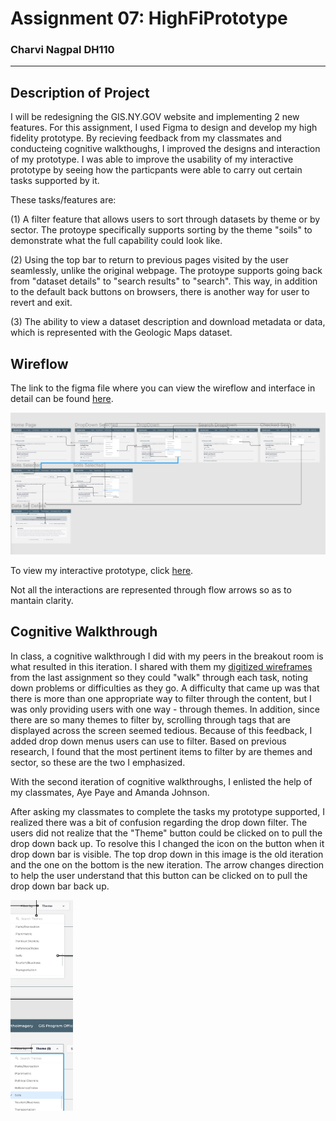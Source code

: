 # Assignment 07: HighFiPrototype 
### Charvi Nagpal DH110
---
## Description of Project

I will be redesigning the GIS.NY.GOV website and implementing 2 new features. For this assignment, I used Figma to design and develop my high fidelity prototype. By recieving feedback from my classmates and conducteing cognitive walkthoughs, I improved the designs and interaction of my prototype. I was able to improve the usability of my interactive prototype by seeing how the particpants were able to carry out certain tasks supported by it. 

These tasks/features are:

(1) A filter feature that allows users to sort through datasets by theme or by sector. The protoype specifically supports sorting by the theme "soils" to demonstrate what the full capability could look like.

(2) Using the top bar to return to previous pages visited by the user seamlessly, unlike the original webpage. The protoype supports going back from "dataset details" to "search results" to "search". This way, in addition to the default back buttons on browsers, there is another way for user to revert and exit. 

(3) The ability to view a dataset description and download metadata or data, which is represented with the Geologic Maps dataset. 


## Wireflow

The link to the figma file where you can view the wireflow and interface in detail can be found [here](https://www.figma.com/file/gPgJyfw77nUDkfiqRIgVs2/Untitled?node-id=0%3A1).

![Wireflow](https://github.com/cnagpal/DGTHUM110/blob/08f92077de26cac14c1ad7a6625c8fbc91a042ce/Assigment07/Wireflow.jpg)

To view my interactive prototype, click [here](https://www.figma.com/proto/gPgJyfw77nUDkfiqRIgVs2/HiFiPrototype?node-id=2%3A302&scaling=min-zoom&page-id=0%3A1&starting-point-node-id=2%3A302&show-proto-sidebar=1).

Not all the interactions are represented through flow arrows so as to mantain clarity. 

## Cognitive Walkthrough

In class, a cognitive walkthrough I did with my peers in the breakout room is what resulted in this iteration. I shared with them my [digitized wireframes](https://github.com/cnagpal/DGTHUM110/blob/main/Assignment06/README.md) from the last assignment so they could "walk" through each task, noting down problems or difficulties as they go. A difficulty that came up was that there is more than one appropriate way to filter through the content, but I was only providing users with one way - through themes. In addition, since there are so many themes to filter by, scrolling through tags that are displayed across the screen seemed tedious. Because of this feedback, I added drop down menus users can use to filter. Based on previous research, I found that the most pertinent items to filter by are themes and sector, so these are the two I emphasized. 

With the second iteration of cognitive walkthroughs, I enlisted the help of my classmates, Aye Paye and Amanda Johnson. 

After asking my classmates to complete the tasks my prototype supported, I realized there was a bit of confusion regarding the drop down filter. The users did not realize that the "Theme" button could be clicked on to pull the drop down back up. To resolve this I changed the icon on the button when it drop down bar is visible. 
The top drop down in this image is the old iteration and the one on the bottom is the new iteration. The arrow changes direction to help the user understand that this button can be clicked on to pull the drop down bar back up. 

<img src="https://github.com/cnagpal/DGTHUM110/blob/4c91882d32c89b273a99fde2ee3eae630d734b4a/Assigment07/Capture.11JPG.JPG" width="100" />


